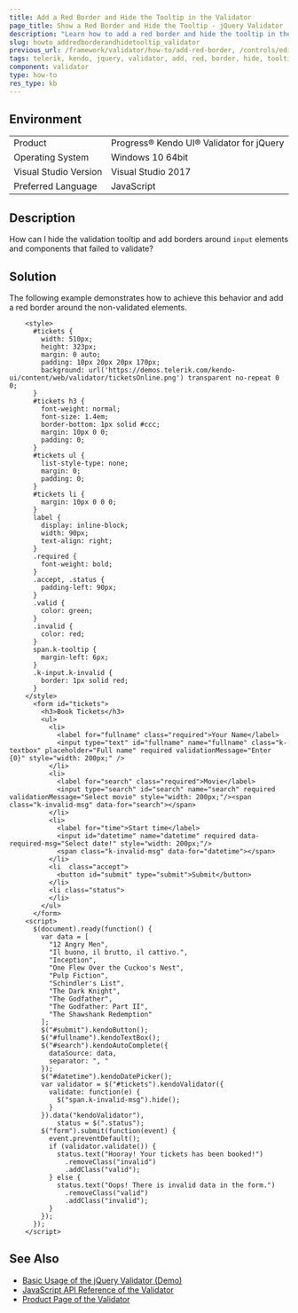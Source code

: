 ```yaml
---
title: Add a Red Border and Hide the Tooltip in the Validator
page_title: Show a Red Border and Hide the Tooltip - jQuery Validator
description: "Learn how to add a red border and hide the tooltip in the Kendo UI for jQuery Validator."
slug: howto_addredborderandhidetooltip_validator
previous_url: /framework/validator/how-to/add-red-border, /controls/editors/validator/how-to/add-red-border
tags: telerik, kendo, jquery, validator, add, red, border, hide, tooltip
component: validator
type: how-to
res_type: kb
---
```


## Environment

<table>
 <tr>
  <td>Product</td>
  <td>Progress® Kendo UI® Validator for jQuery</td>
 </tr>
 <tr>
  <td>Operating System</td>
  <td>Windows 10 64bit</td>
 </tr>
 <tr>
  <td>Visual Studio Version</td>
  <td>Visual Studio 2017</td>
 </tr>
 <tr>
  <td>Preferred Language</td>
  <td>JavaScript</td>
 </tr>
</table>

## Description

How can I hide the validation tooltip and add borders around `input` elements and components that failed to validate?

## Solution

The following example demonstrates how to achieve this behavior and add a red border around the non-validated elements.

```dojo
    <style>
      #tickets {
        width: 510px;
        height: 323px;
        margin: 0 auto;
        padding: 10px 20px 20px 170px;
        background: url('https://demos.telerik.com/kendo-ui/content/web/validator/ticketsOnline.png') transparent no-repeat 0 0;
      }
      #tickets h3 {
        font-weight: normal;
        font-size: 1.4em;
        border-bottom: 1px solid #ccc;
        margin: 10px 0 0;
        padding: 0;
      }
      #tickets ul {
        list-style-type: none;
        margin: 0;
        padding: 0;
      }
      #tickets li {
        margin: 10px 0 0 0;
      }
      label {
        display: inline-block;
        width: 90px;
        text-align: right;
      }
      .required {
        font-weight: bold;
      }
      .accept, .status {
        padding-left: 90px;
      }
      .valid {
        color: green;
      }
      .invalid {
        color: red;
      }
      span.k-tooltip {
        margin-left: 6px;
      }
      .k-input.k-invalid {
        border: 1px solid red;
      }
    </style>
      <form id="tickets">
        <h3>Book Tickets</h3>
        <ul>
          <li>
            <label for="fullname" class="required">Your Name</label>
            <input type="text" id="fullname" name="fullname" class="k-textbox" placeholder="Full name" required validationMessage="Enter {0}" style="width: 200px;" />
          </li>
          <li>
            <label for="search" class="required">Movie</label>
            <input type="search" id="search" name="search" required validationMessage="Select movie" style="width: 200px;"/><span class="k-invalid-msg" data-for="search"></span>
          </li>
          <li>
            <label for="time">Start time</label>
            <input id="datetime" name="datetime" required data-required-msg="Select date!" style="width: 200px;"/>
            <span class="k-invalid-msg" data-for="datetime"></span>
          </li>
          <li  class="accept">
            <button id="submit" type="submit">Submit</button>
          </li>
          <li class="status">
          </li>
        </ul>
      </form>
    <script>
      $(document).ready(function() {
        var data = [
          "12 Angry Men",
          "Il buono, il brutto, il cattivo.",
          "Inception",
          "One Flew Over the Cuckoo's Nest",
          "Pulp Fiction",
          "Schindler's List",
          "The Dark Knight",
          "The Godfather",
          "The Godfather: Part II",
          "The Shawshank Redemption"
        ];
        $("#submit").kendoButton();
        $("#fullname").kendoTextBox();
        $("#search").kendoAutoComplete({
          dataSource: data,
          separator: ", "
        });
        $("#datetime").kendoDatePicker();
        var validator = $("#tickets").kendoValidator({
          validate: function(e) {
            $("span.k-invalid-msg").hide();
          }
        }).data("kendoValidator"),
            status = $(".status");
        $("form").submit(function(event) {
          event.preventDefault();
          if (validator.validate()) {
            status.text("Hooray! Your tickets has been booked!")
              .removeClass("invalid")
              .addClass("valid");
          } else {
            status.text("Oops! There is invalid data in the form.")
              .removeClass("valid")
              .addClass("invalid");
          }
        });
      });
    </script>
```

## See Also

* [Basic Usage of the jQuery Validator (Demo)](https://demos.telerik.com/kendo-ui/validator/index)
* [JavaScript API Reference of the Validator](/api/javascript/ui/validator)
* [Product Page of the Validator](https://www.telerik.com/kendo-jquery-ui/validator)
